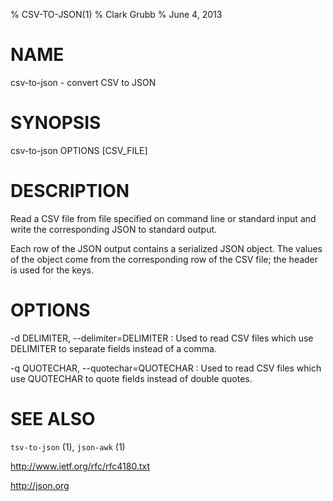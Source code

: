 % CSV-TO-JSON(1)
% Clark Grubb
% June 4, 2013


# NAME

csv-to-json - convert CSV to JSON

# SYNOPSIS

csv-to-json OPTIONS [CSV_FILE]

# DESCRIPTION

Read a CSV file from file specified on command line or standard input and write the corresponding JSON to standard output.

Each row of the JSON output contains a serialized JSON object.  The values of the object come from the corresponding row of the CSV file; the header is used for the keys.

# OPTIONS

-d DELIMITER, \--delimiter=DELIMITER
: Used to read CSV files which use DELIMITER to separate fields instead of a comma.

-q QUOTECHAR, \--quotechar=QUOTECHAR
: Used to read CSV files which use QUOTECHAR to quote fields instead of double quotes.

# SEE ALSO

`tsv-to-json` (1), `json-awk` (1)

http://www.ietf.org/rfc/rfc4180.txt

http://json.org
